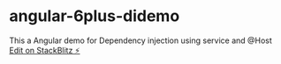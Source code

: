 # angular-6plus-didemo
This a Angular demo for Dependency injection using service and @Host 
[Edit on StackBlitz ⚡️](https://stackblitz.com/edit/angular-6plus-didemo)
